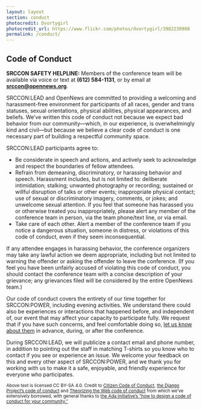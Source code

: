 ```yaml
---
layout: layout
section: conduct
photocredit: Dvortygirl
photocredit_url: https://www.flickr.com/photos/dvortygirl/3982230988
permalink: /conduct/
---
```


## Code of Conduct

<p class="safety"><b>SRCCON SAFETY HELPLINE:</b> Members of the conference team will be available via voice or text at <b>(612) 584-1131</b>, or by email at <b><a href="mailto:srccon@opennews.org">srccon@opennews.org</a></b>.</p>

SRCCON:LEAD and OpenNews are committed to providing a welcoming and harassment-free environment for participants of all races, gender and trans statuses, sexual orientations, physical abilities, physical appearances, and beliefs. We’ve written this code of conduct not because we expect bad behavior from our community—which, in our experience, is overwhelmingly kind and civil—but because we believe a clear code of conduct is one necessary part of building a respectful community space.

SRCCON:LEAD participants agree to:

* Be considerate in speech and actions, and actively seek to acknowledge and respect the boundaries of fellow attendees.
* Refrain from demeaning, discriminatory, or harassing behavior and speech. Harassment includes, but is not limited to: deliberate intimidation; stalking; unwanted photography or recording; sustained or willful disruption of talks or other events; inappropriate physical contact; use of sexual or discriminatory imagery, comments, or jokes; and unwelcome sexual attention. If you feel that someone has harassed you or otherwise treated you inappropriately, please alert any member of the conference team in person, via the team phone/text line, or via email.
* Take care of each other. Alert a member of the conference team if you notice a dangerous situation, someone in distress, or violations of this code of conduct, even if they seem inconsequential.

If any attendee engages in harassing behavior, the conference organizers may take any lawful action we deem appropriate, including but not limited to warning the offender or asking the offender to leave the conference. (If you feel you have been unfairly accused of violating this code of conduct, you should contact the conference team with a concise description of your grievance; any grievances filed will be considered by the entire OpenNews team.)

Our code of conduct covers the entirety of our time together for SRCCON:POWER, including evening activities. We understand there could also be experiences or interactions that happened before, and independent of, our event that may affect your capacity to participate fully. We request that if you have such concerns, and feel comfortable doing so, [let us know about them](mailto:srccon@opennews.org) in advance, during, or after the conference.

During SRCCON:LEAD, we will publicize a contact email and phone number, in addition to pointing out the staff in matching T-shirts so you know who to contact if you see or experience an issue. We welcome your feedback on this and every other aspect of SRCCON:POWER, and we thank you for working with us to make it a safe, enjoyable, and friendly experience for everyone who participates.

<small>Above text is licensed CC BY-SA 4.0. Credit to <a href="http://citizencodeofconduct.org/">Citizen Code of Conduct</a>, <a href="https://www.djangoproject.com/conduct/">the Django Project’s code of conduct</a> and <a href="http://theorizingtheweb.tumblr.com/post/79357700249/anti-harassment-statement">Theorizing the Web code of conduct</a> from which we’ve extensively borrowed, with general thanks to <a href="https://adainitiative.org/2014/02/howto-design-a-code-of-conduct-for-your-community/">the Ada Initiative’s &ldquo;how to design a code of conduct for your community.&rdquo;</a></small>
